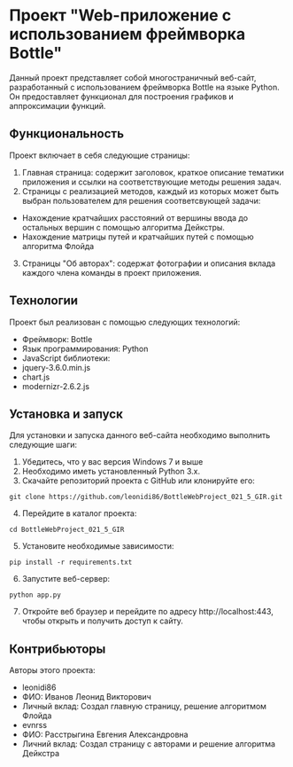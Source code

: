 # Проект "Web-приложение с использованием фреймворка Bottle"

Данный проект представляет собой многостраничный веб-сайт, разработанный с использованием фреймворка Bottle на языке Python. Он предоставляет функционал для построения графиков и аппроксимации функций.
## Функциональность

Проект включает в себя следующие страницы:

1. Главная страница: содержит заголовок, краткое описание тематики приложения и ссылки на соответствующие методы решения задач.
2. Страницы с реализацией методов, каждый из которых может быть выбран пользователем для решения соответсвующей задачи:
- Нахождение кратчайших расстояний от вершины ввода до остальных вершин с помощью алгоритма Дейкстры.
- Нахождение матрицы путей и кратчайших путей с помощью алгоритма Флойда

3. Страницы "Об авторах": содержат фотографии и описания вклада каждого члена команды в проект приложения.

## Технологии
Проект был реализован с помощью следующих технологий:
- Фреймворк: Bottle
- Язык программирования: Python
- JavaScript библиотеки:
- jquery-3.6.0.min.js
- chart.js
- modernizr-2.6.2.js

## Установка и запуск
Для установки и запуска данного веб-сайта необходимо выполнить следующие шаги:
1. Убедитесь, что у вас версия Windows 7 и выше
2. Необходимо иметь установленный Python 3.x.
3. Скачайте репозиторий проекта с GitHub или клонируйте его:
````
git clone https://github.com/leonidi86/BottleWebProject_021_5_GIR.git
````
4. Перейдите в каталог проекта:
````
cd BottleWebProject_021_5_GIR
````
5. Установите необходимые зависимости:
````
pip install -r requirements.txt
````
6. Запустите веб-сервер:
````
python app.py
````
7. Откройте веб браузер и перейдите по адресу http://localhost:443, чтобы открыть и получить доступ к сайту.

## Контрибьюторы
Авторы этого проекта:
- leonidi86
- ФИО: Иванов Леонид Викторович
- Личный вклад: Создал главную страницу, решение алгоритмом Флойда  <!--полную разметку)))-->
- evnrss
- ФИО: Расстрыгина Евгения Александровна
- Личний вклад: Создал страницу с авторами и решение алгоритма Дейкстра

